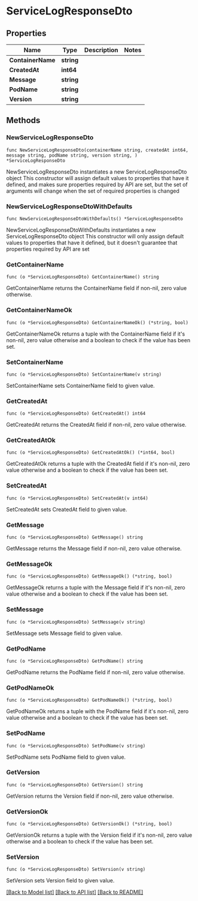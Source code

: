 # ServiceLogResponseDto

## Properties

Name | Type | Description | Notes
------------ | ------------- | ------------- | -------------
**ContainerName** | **string** |  | 
**CreatedAt** | **int64** |  | 
**Message** | **string** |  | 
**PodName** | **string** |  | 
**Version** | **string** |  | 

## Methods

### NewServiceLogResponseDto

`func NewServiceLogResponseDto(containerName string, createdAt int64, message string, podName string, version string, ) *ServiceLogResponseDto`

NewServiceLogResponseDto instantiates a new ServiceLogResponseDto object
This constructor will assign default values to properties that have it defined,
and makes sure properties required by API are set, but the set of arguments
will change when the set of required properties is changed

### NewServiceLogResponseDtoWithDefaults

`func NewServiceLogResponseDtoWithDefaults() *ServiceLogResponseDto`

NewServiceLogResponseDtoWithDefaults instantiates a new ServiceLogResponseDto object
This constructor will only assign default values to properties that have it defined,
but it doesn't guarantee that properties required by API are set

### GetContainerName

`func (o *ServiceLogResponseDto) GetContainerName() string`

GetContainerName returns the ContainerName field if non-nil, zero value otherwise.

### GetContainerNameOk

`func (o *ServiceLogResponseDto) GetContainerNameOk() (*string, bool)`

GetContainerNameOk returns a tuple with the ContainerName field if it's non-nil, zero value otherwise
and a boolean to check if the value has been set.

### SetContainerName

`func (o *ServiceLogResponseDto) SetContainerName(v string)`

SetContainerName sets ContainerName field to given value.


### GetCreatedAt

`func (o *ServiceLogResponseDto) GetCreatedAt() int64`

GetCreatedAt returns the CreatedAt field if non-nil, zero value otherwise.

### GetCreatedAtOk

`func (o *ServiceLogResponseDto) GetCreatedAtOk() (*int64, bool)`

GetCreatedAtOk returns a tuple with the CreatedAt field if it's non-nil, zero value otherwise
and a boolean to check if the value has been set.

### SetCreatedAt

`func (o *ServiceLogResponseDto) SetCreatedAt(v int64)`

SetCreatedAt sets CreatedAt field to given value.


### GetMessage

`func (o *ServiceLogResponseDto) GetMessage() string`

GetMessage returns the Message field if non-nil, zero value otherwise.

### GetMessageOk

`func (o *ServiceLogResponseDto) GetMessageOk() (*string, bool)`

GetMessageOk returns a tuple with the Message field if it's non-nil, zero value otherwise
and a boolean to check if the value has been set.

### SetMessage

`func (o *ServiceLogResponseDto) SetMessage(v string)`

SetMessage sets Message field to given value.


### GetPodName

`func (o *ServiceLogResponseDto) GetPodName() string`

GetPodName returns the PodName field if non-nil, zero value otherwise.

### GetPodNameOk

`func (o *ServiceLogResponseDto) GetPodNameOk() (*string, bool)`

GetPodNameOk returns a tuple with the PodName field if it's non-nil, zero value otherwise
and a boolean to check if the value has been set.

### SetPodName

`func (o *ServiceLogResponseDto) SetPodName(v string)`

SetPodName sets PodName field to given value.


### GetVersion

`func (o *ServiceLogResponseDto) GetVersion() string`

GetVersion returns the Version field if non-nil, zero value otherwise.

### GetVersionOk

`func (o *ServiceLogResponseDto) GetVersionOk() (*string, bool)`

GetVersionOk returns a tuple with the Version field if it's non-nil, zero value otherwise
and a boolean to check if the value has been set.

### SetVersion

`func (o *ServiceLogResponseDto) SetVersion(v string)`

SetVersion sets Version field to given value.



[[Back to Model list]](../README.md#documentation-for-models) [[Back to API list]](../README.md#documentation-for-api-endpoints) [[Back to README]](../README.md)



